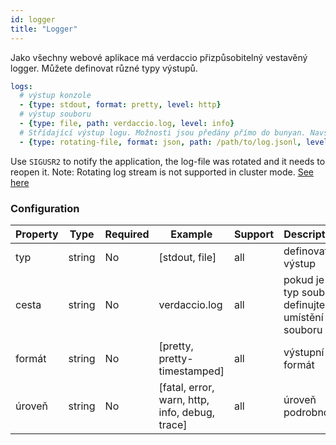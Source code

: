 ```yaml
---
id: logger
title: "Logger"
---
```

Jako všechny webové aplikace má verdaccio přizpůsobitelný vestavěný logger. Můžete definovat různé typy výstupů.

```yaml
logs:
  # výstup konzole
  - {type: stdout, format: pretty, level: http}
  # výstup souboru
  - {type: file, path: verdaccio.log, level: info}
  # Střídající výstup logu. Možnosti jsou předány přímo do bunyan. Navštivte: https://github.com/trentm/node-bunyan#stream-type-rotating-file
  - {type: rotating-file, format: json, path: /path/to/log.jsonl, level: http, options: {period: 1d}}
```

Use `SIGUSR2` to notify the application, the log-file was rotated and it needs to reopen it. Note: Rotating log stream is not supported in cluster mode. [See here](https://github.com/trentm/node-bunyan#stream-type-rotating-file)

### Configuration

| Property | Type   | Required | Example                                        | Support | Description                                     |
| -------- | ------ | -------- | ---------------------------------------------- | ------- | ----------------------------------------------- |
| typ      | string | No       | [stdout, file]                                 | all     | definovat výstup                                |
| cesta    | string | No       | verdaccio.log                                  | all     | pokud je typ soubor, definujte umístění souboru |
| formát   | string | No       | [pretty, pretty-timestamped]                   | all     | výstupní formát                                 |
| úroveň   | string | No       | [fatal, error, warn, http, info, debug, trace] | all     | úroveň podrobností                              |